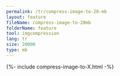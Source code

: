 ```yaml
---
permalink: /tr/compress-image-to-20-mb
layout: feature
fileName: compress-image-to-20mb
folderName: feature
tool: imgcompression
lang: tr
size: 20000
type: mb
---
```


{%- include compress-image-to-X.html -%}
